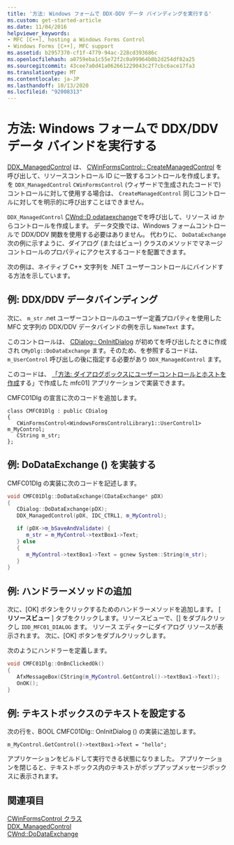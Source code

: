 ```yaml
---
title: '方法: Windows フォームで DDX-DDV データ バインディングを実行する'
ms.custom: get-started-article
ms.date: 11/04/2016
helpviewer_keywords:
- MFC [C++], hosting a Windows Forms Control
- Windows Forms [C++], MFC support
ms.assetid: b2957370-cf1f-4779-94ac-228cd393686c
ms.openlocfilehash: a0759eba1c55e72f2c0a99964b0b2d254df82a25
ms.sourcegitcommit: 43cee7a0d41a062661229043c2f7cbc6ace17fa3
ms.translationtype: MT
ms.contentlocale: ja-JP
ms.lasthandoff: 10/13/2020
ms.locfileid: "92008313"
---
```

# <a name="how-to-do-ddxddv-data-binding-with-windows-forms"></a>方法: Windows フォームで DDX/DDV データ バインドを実行する

[DDX_ManagedControl](../mfc/reference/standard-dialog-data-exchange-routines.md#ddx_managedcontrol) は、 [CWinFormsControl:: CreateManagedControl](../mfc/reference/cwinformscontrol-class.md#createmanagedcontrol) を呼び出して、リソースコントロール ID に一致するコントロールを作成します。 を `DDX_ManagedControl` `CWinFormsControl` (ウィザードで生成されたコードで) コントロールに対して使用する場合は、 `CreateManagedControl` 同じコントロールに対してを明示的に呼び出すことはできません。

`DDX_ManagedControl` [CWnd::D odataexchange](../mfc/reference/cwnd-class.md#dodataexchange)でを呼び出して、リソース id からコントロールを作成します。 データ交換では、Windows フォームコントロールで DDX/DDV 関数を使用する必要はありません。 代わりに、 `DoDataExchange` 次の例に示すように、ダイアログ (またはビュー) クラスのメソッドでマネージコントロールのプロパティにアクセスするコードを配置できます。

次の例は、ネイティブ C++ 文字列を .NET ユーザーコントロールにバインドする方法を示しています。

## <a name="example-ddxddv-data-binding"></a>例: DDX/DDV データバインディング

次に、 `m_str` .net ユーザーコントロールのユーザー定義プロパティを使用した MFC 文字列の DDX/DDV データバインドの例を示し `NameText` ます。

このコントロールは、 [CDialog:: OnInitDialog](../mfc/reference/cdialog-class.md#oninitdialog) が初めてを呼び出したときに作成され `CMyDlg::DoDataExchange` ます。そのため、を参照するコードは、 `m_UserControl` 呼び出しの後に指定する必要があり `DDX_ManagedControl` ます。

このコードは、 [「方法: ダイアログボックスにユーザーコントロールとホストを作成](../dotnet/how-to-create-the-user-control-and-host-in-a-dialog-box.md)する」で作成した mfc01] アプリケーションで実装できます。

CMFC01Dlg の宣言に次のコードを追加します。

```
class CMFC01Dlg : public CDialog
{
   CWinFormsControl<WindowsFormsControlLibrary1::UserControl1> m_MyControl;
   CString m_str;
};
```

## <a name="example-implement-dodataexchange"></a>例: DoDataExchange () を実装する

CMFC01Dlg の実装に次のコードを記述します。

```cpp
void CMFC01Dlg::DoDataExchange(CDataExchange* pDX)
{
   CDialog::DoDataExchange(pDX);
   DDX_ManagedControl(pDX, IDC_CTRL1, m_MyControl);

   if (pDX->m_bSaveAndValidate) {
      m_str = m_MyControl->textBox1->Text;
   } else
   {
      m_MyControl->textBox1->Text = gcnew System::String(m_str);
   }
}
```

## <a name="example-add-handler-method"></a>例: ハンドラーメソッドの追加

次に、[OK] ボタンをクリックするためのハンドラーメソッドを追加します。 [ **リソースビュー** ] タブをクリックします。リソースビューで、[] をダブルクリックし `IDD_MFC01_DIALOG` ます。 リソース エディターにダイアログ リソースが表示されます。 次に、[OK] ボタンをダブルクリックします。

次のようにハンドラーを定義します。

```cpp
void CMFC01Dlg::OnBnClickedOk()
{
   AfxMessageBox(CString(m_MyControl.GetControl()->textBox1->Text));
   OnOK();
}
```

## <a name="example-set-the-textbox-text"></a>例: テキストボックスのテキストを設定する

次の行を、BOOL CMFC01Dlg:: OnInitDialog () の実装に追加します。

```
m_MyControl.GetControl()->textBox1->Text = "hello";
```

アプリケーションをビルドして実行できる状態になりました。 アプリケーションを閉じると、テキストボックス内のテキストがポップアップメッセージボックスに表示されます。

## <a name="see-also"></a>関連項目

[CWinFormsControl クラス](../mfc/reference/cwinformscontrol-class.md)<br/>
[DDX_ManagedControl](../mfc/reference/standard-dialog-data-exchange-routines.md#ddx_managedcontrol)<br/>
[CWnd::DoDataExchange](../mfc/reference/cwnd-class.md#dodataexchange)
